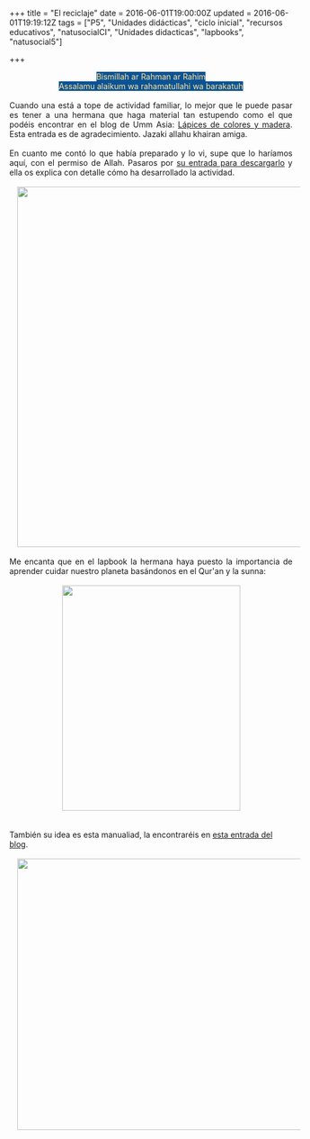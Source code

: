 +++
title = "El reciclaje"
date = 2016-06-01T19:00:00Z
updated = 2016-06-01T19:19:12Z
tags = ["P5", "Unidades didácticas", "ciclo inicial", "recursos educativos", "natusocialCI", "Unidades didacticas", "lapbooks", "natusocial5"]

+++

<div dir="ltr" style="text-align: left;" trbidi="on"><div class="separator" style="clear: both; text-align: center;"><span style="background-color: #0b5394; color: #ffe599;">Bismillah ar Rahman ar Rahim</span></div><div class="separator" style="clear: both; text-align: center;"><span style="background-color: #0b5394; color: #ffe599;">Assalamu alaikum wa rahamatullahi wa barakatuh</span></div><div class="separator" style="clear: both; text-align: center;"><br /></div><div class="separator" style="clear: both; text-align: justify;">Cuando una está a tope de actividad familiar, lo mejor que le puede pasar es tener a una hermana que haga material tan estupendo como el que podéis encontrar en el blog de Umm Asia: <a href="http://lapicesdecoloresymadera.blogspot.com.es/" target="_blank">Lápices de colores y madera</a>. Esta entrada es de agradecimiento. Jazaki allahu khairan amiga.</div><div class="separator" style="clear: both; text-align: justify;"><br /></div><div class="separator" style="clear: both; text-align: justify;">En cuanto me contó lo que había preparado y lo vi, supe que lo haríamos aquí, con el permiso de Allah. Pasaros por <a href="http://lapicesdecoloresymadera.blogspot.com.es/2016/05/nuestro-lapbook-de-reciclaje.html" target="_blank">su entrada para descargarlo</a> y ella os explica con detalle cómo ha desarrollado la actividad.</div><div class="separator" style="clear: both; text-align: center;"><br /></div><div class="separator" style="clear: both; text-align: center;"><a href="https://1.bp.blogspot.com/-VjFYxbTx8SI/V08QCVCYmAI/AAAAAAAAIBw/FikzO7Xcdtcg3TDWddPmu26uruLi4YK0ACLcB/s1600/collage.jpg" imageanchor="1" style="margin-left: 1em; margin-right: 1em;"><img border="0" height="640" src="https://1.bp.blogspot.com/-VjFYxbTx8SI/V08QCVCYmAI/AAAAAAAAIBw/FikzO7Xcdtcg3TDWddPmu26uruLi4YK0ACLcB/s640/collage.jpg" width="640" /></a></div><br /><div style="text-align: justify;">Me encanta que en el lapbook la hermana haya puesto la importancia de aprender cuidar nuestro planeta basándonos en el Qur'an y la sunna:</div><br /><div class="separator" style="clear: both; text-align: center;"><a href="https://4.bp.blogspot.com/-hJd0uUbmeCs/V08T-GGbKUI/AAAAAAAAICA/irzZviulXO0x8qCHoqNvcsy2T8kab42cQCLcB/s1600/Captura%2Bde%2Bpantalla%2B2016-06-01%2Ba%2Bla%2528s%2529%2B18.55.28.png" imageanchor="1" style="margin-left: 1em; margin-right: 1em;"><img border="0" height="400" src="https://4.bp.blogspot.com/-hJd0uUbmeCs/V08T-GGbKUI/AAAAAAAAICA/irzZviulXO0x8qCHoqNvcsy2T8kab42cQCLcB/s400/Captura%2Bde%2Bpantalla%2B2016-06-01%2Ba%2Bla%2528s%2529%2B18.55.28.png" width="317" /></a></div><br /><br />También su idea es esta manualiad, la encontraréis en <a href="http://lapicesdecoloresymadera.blogspot.com.es/2016/05/manualidad-reciclaje.html" target="_blank">esta entrada del blog</a>.<br /><br /><div class="separator" style="clear: both; text-align: center;"><a href="https://4.bp.blogspot.com/-BpESLdlaq7g/V08QDZt7kEI/AAAAAAAAIB0/ukKmD0FnBHo5gayOOkcMwctuidNy_D06ACLcB/s1600/manualida.jpg" imageanchor="1" style="margin-left: 1em; margin-right: 1em;"><img border="0" height="482" src="https://4.bp.blogspot.com/-BpESLdlaq7g/V08QDZt7kEI/AAAAAAAAIB0/ukKmD0FnBHo5gayOOkcMwctuidNy_D06ACLcB/s640/manualida.jpg" width="640" /></a></div><br /></div>
